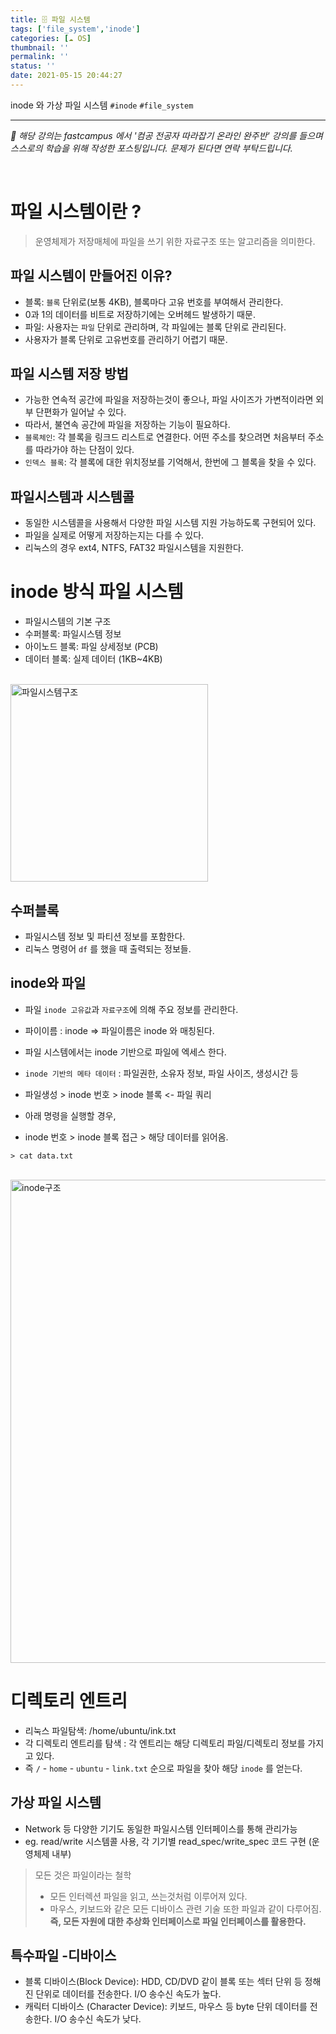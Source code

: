 ```yaml
---
title: 🗄 파일 시스템
tags: ['file_system','inode']
categories: [☁️ OS]
thumbnail: ''
permalink: ''
status: ''
date: 2021-05-15 20:44:27
---
```


inode 와 가상 파일 시스템
`#inode` `#file_system`
<!-- excerpt -->
<!-- toc -->

---

*💬 해당 강의는 fastcampus 에서 '컴공 전공자 따라잡기 온라인 완주반' 강의를 들으며 스스로의 학습을 위해 작성한 포스팅입니다. 문제가 된다면 연락 부탁드립니다.*

<br>

# 파일 시스템이란 ?
> 운영체제가 저장매체에 파일을 쓰기 위한 자료구조 또는 알고리즘을 의미한다.

## 파일 시스템이 만들어진 이유?
- 블록: `블록` 단위로(보통 4KB), 블록마다 고유 번호를 부여해서 관리한다.
 - 0과 1의 데이터를 비트로 저장하기에는 오버헤드 발생하기 때문.
- 파일: 사용자는 `파일` 단위로 관리하며, 각 파일에는 블록 단위로 관리된다.
 - 사용자가 블록 단위로 고유번호를 관리하기 어렵기 때문.

## 파일 시스템 저장 방법
- 가능한 연속적 공간에 파일을 저장하는것이 좋으나, 파일 사이즈가 가변적이라면 외부 단편화가 일어날 수 있다.
- 따라서,  불연속 공간에 파일을 저장하는 기능이 필요하다.
 - `블록체인`: 각 블록을 링크드 리스트로 연결한다. 어떤 주소를 찾으려면 처음부터 주소를 따라가야 하는 단점이 있다.
 - `인덱스 블록`: 각 블록에 대한 위치정보를 기억해서, 한번에 그 블록을 찾을 수 있다.

## 파일시스템과 시스템콜
- 동일한 시스템콜을 사용해서 다양한 파일 시스템 지원 가능하도록 구현되어 있다.
- 파일을 실제로 어떻게 저장하는지는 다를 수 있다.
 - 리눅스의 경우 ext4, NTFS, FAT32 파일시스템을 지원한다.

# inode 방식 파일 시스템
- 파일시스템의 기본 구조
 - 수퍼블록: 파일시스템 정보
 - 아이노드 블록: 파일 상세정보 (PCB)
 - 데이터 블록: 실제 데이터 (1KB~4KB)

<br>
<img width="316" alt="파일시스템구조" src="https://user-images.githubusercontent.com/28856435/118361659-6b678d80-b5c7-11eb-87d4-839182efbba0.PNG">

<br>

## 수퍼블록
- 파일시스템 정보 및 파티션 정보를 포함한다.
- 리눅스 명령어 `df` 를 했을 때 출력되는 정보들.

## inode와 파일
- 파일 `inode 고유값`과 `자료구조`에 의해 주요 정보를 관리한다.
- 파이이름 : inode => 파일이름은 inode 와 매칭된다.
- 파일 시스템에서는 inode 기반으로 파일에 엑세스 한다.
 - `inode 기반의 메타 데이터` : 파일권한, 소유자 정보, 파일 사이즈, 생성시간 등
- 파일생성 > inode 번호 > inode 블록 <- 파일 쿼리

- 아래 명령을 실행할 경우,
 - inode 번호 > inode 블록 접근 > 해당 데이터를 읽어옴.

```shell
> cat data.txt
```

    
<br>
<img width="773" alt="inode구조" src="https://user-images.githubusercontent.com/28856435/118361800-e92b9900-b5c7-11eb-8da3-0791cdf1dfc7.PNG">
<br>

# 디렉토리 엔트리
- 리눅스 파일탐색: /home/ubuntu/ink.txt
 - 각 디렉토리 엔트리를 탐색 : 각 엔트리는 해당 디렉토리 파일/디렉토리 정보를 가지고 있다.
- 즉 `/` - `home` - `ubuntu` - `link.txt` 순으로 파일을 찾아 해당 `inode` 를 얻는다. 


## 가상 파일 시스템
- Network 등 다양한 기기도 동일한 파일시스템 인터페이스를 통해 관리가능
 - eg. read/write 시스템콜 사용, 각 기기별 read_spec/write_spec 코드 구현 (운영체제 내부)


> 모든 것은 파일이라는 철학
> - 모든 인터렉션 파일을 읽고, 쓰는것처럼 이루어져 있다.
> - 마우스, 키보드와 같은 모든 디바이스 관련 기술 또한 파일과 같이 다루어짐.
> __즉, 모든 자원에 대한 추상화 인터페이스로 파일 인터페이스를 활용한다.__


## 특수파일 -디바이스
- 블록 디바이스(Block Device): HDD, CD/DVD 같이 블록 또는 섹터 단위 등 정해진 단위로 데이터를 전송한다. I/O 송수신 속도가 높다.
- 캐릭터 디바이스 (Character Device): 키보드, 마우스 등 byte 단위 데이터를 전송한다. I/O 송수신 속도가 낮다.
